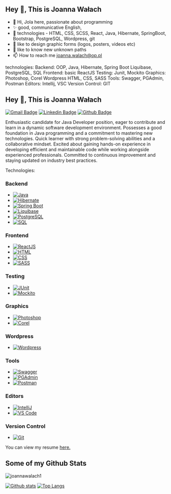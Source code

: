   ## Hey 👋, This is Joanna Wałach
  - 👋 Hi, Jola here, passionate about programming
- ✨ good, communicative English, 
- 🌱 technologies - HTML, CSS, SCSS, React, Java, Hibernate, SpringBoot, Bootstrap, PostgreSQL, Wordpress, git
- 💞️ like to design graphic forms (logos, posters, videos etc)
- 💞️ like to know new unknown paths
- 📫 How to reach me joanna.walach@op.pl

technologies:
Backend: OOP, Java, Hibernate, Spring Boot
Liquibase, PostgreSQL, SQL
Frontend: basic ReactJS
Testing: Junit, Mockito
Graphics: Photoshop, Corel
Wordpress
HTML, CSS, SASS
Tools: Swagger, PGAdmin, Postman
Editors: Intellij, VSC
Version Control: GIT

## Hey 👋, This is Joanna Wałach
[![Gmail Badge](https://img.shields.io/badge/-joanna.walach@op.pl-c14438?style=flat&logo=Gmail&logoColor=white&link=mailto:joanna.walach@op.pl)](mailto:joanna.walach@op.pl) 
[![Linkedin Badge](https://img.shields.io/badge/-https://www.linkedin.com/in/joannawalach/-0072b1?style=flat&logo=Linkedin&logoColor=white&link=https://www.linkedin.com/in/https://www.linkedin.com/in/joannawalach//)](https://www.linkedin.com/in/joannawalach//) [![Github Badge](https://img.shields.io/badge/-joannawalach1-grey?style=flat&logo=github&logoColor=white&link=https://github.com/joannawalach1/)](https://www.github.com/joannawalach1/) <p align='left'>Enthusiastic candidate for Java Developer position, eager to contribute and learn in a dynamic software development environment. Possesses a good foundation in Java programming and a commitment to mastering new technologies. Quick learner with strong problem-solving abilities and a collaborative mindset. Excited about gaining hands-on experience in developing efficient and maintainable code while working alongside experienced professionals. Committed to continuous improvement and staying updated on industry best practices.</p><p align='left'> 
Technologies:
### Backend
- [![Java](https://img.shields.io/badge/Java-1.8-blue.svg)](https://www.java.com/)
- [![Hibernate](https://img.shields.io/badge/Hibernate-5.5.6-blue.svg)](https://hibernate.org/)
- [![Spring Boot](https://img.shields.io/badge/Spring_Boot-2.5.4-green.svg)](https://spring.io/projects/spring-boot)
- [![Liquibase](https://img.shields.io/badge/Liquibase-4.7.1-orange.svg)](https://www.liquibase.org/)
- [![PostgreSQL](https://img.shields.io/badge/PostgreSQL-13-blue.svg)](https://www.postgresql.org/)
- [![SQL](https://img.shields.io/badge/SQL-Standard-yellow.svg)](https://www.iso.org/standard/63555.html)

### Frontend
- [![ReactJS](https://img.shields.io/badge/ReactJS-17.0.2-blue.svg)](https://reactjs.org/)
- [![HTML](https://img.shields.io/badge/HTML-5-orange.svg)](https://www.w3.org/TR/html52/)
- [![CSS](https://img.shields.io/badge/CSS-3-blue.svg)](https://www.w3.org/Style/CSS/Overview.en.html)
- [![SASS](https://img.shields.io/badge/SASS-Latest-pink.svg)](https://sass-lang.com/)

### Testing
- [![JUnit](https://img.shields.io/badge/JUnit-5-green.svg)](https://junit.org/junit5/)
- [![Mockito](https://img.shields.io/badge/Mockito-3.12.4-yellow.svg)](https://site.mockito.org/)

### Graphics
- [![Photoshop](https://img.shields.io/badge/Photoshop-CS6-blue.svg)](https://www.adobe.com/products/photoshop.html)
- [![Corel](https://img.shields.io/badge/Corel-Draw_X7-blue.svg)](https://www.coreldraw.com/)

### Wordpress
- [![Wordpress](https://img.shields.io/badge/Wordpress-Latest-blue.svg)](https://wordpress.org/)

### Tools
- [![Swagger](https://img.shields.io/badge/Swagger-Latest-green.svg)](https://swagger.io/)
- [![PGAdmin](https://img.shields.io/badge/PGAdmin-Latest-blue.svg)](https://www.pgadmin.org/)
- [![Postman](https://img.shields.io/badge/Postman-Latest-orange.svg)](https://www.postman.com/)

### Editors
- [![IntelliJ](https://img.shields.io/badge/IntelliJ-Latest-red.svg)](https://www.jetbrains.com/idea/)
- [![VS Code](https://img.shields.io/badge/VS_Code-Latest-blue.svg)](https://code.visualstudio.com/)

### Version Control
- [![Git](https://img.shields.io/badge/Git-Latest-orange.svg)](https://git-scm.com/)

You can view my resume <a href='joanna.walach@op.pl ' target=_blank><u>here</u>.</a></p>
## Some of my Github Stats
<p align=left> <img src=https://komarev.com/ghpvc/?username=joannawalach1 alt=joannawalach1 /> </p>

[![Github stats](https://github-readme-stats.vercel.app/api?username=joannawalach1&show_icons=true&include_all_commits=true)](https://github.com/joannawalach1/github-readme-stats)
[![Top Langs](https://github-readme-stats.vercel.app/api/top-langs/?username=joannawalach1&layout=compact)](https://github.com/joannawalach1/github-readme-stats)

<!---
joannawalach1/joannawalach1 is a ✨ special ✨ repository because its `README.md` (this file) appears on your GitHub profile.
You can click the Preview link to take a look at your changes.
--->
